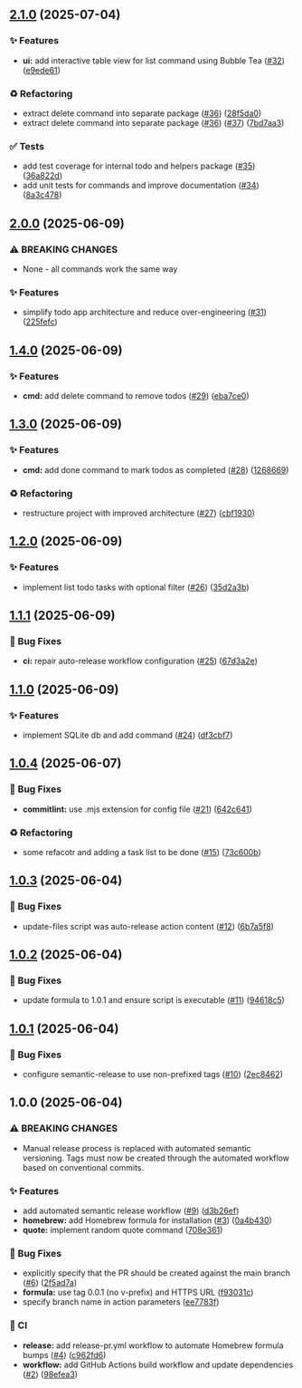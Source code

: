 ## [2.1.0](https://github.com/negadras/tada/compare/2.0.0...2.1.0) (2025-07-04)

### ✨ Features

* **ui:** add interactive table view for list command using Bubble Tea ([#32](https://github.com/negadras/tada/issues/32)) ([e9ede61](https://github.com/negadras/tada/commit/e9ede61e68351e3d2c1e31d6f63a9289aad58636))

### ♻️ Refactoring

* extract delete command into separate package ([#36](https://github.com/negadras/tada/issues/36)) ([28f5da0](https://github.com/negadras/tada/commit/28f5da0eb4ff51f4485f6d5c6f8cd289d8448748))
* extract delete command into separate package ([#36](https://github.com/negadras/tada/issues/36)) ([#37](https://github.com/negadras/tada/issues/37)) ([7bd7aa3](https://github.com/negadras/tada/commit/7bd7aa3facda96047a97e3ad7cf10af5a4df968f))

### ✅ Tests

* add test coverage for internal todo and helpers package ([#35](https://github.com/negadras/tada/issues/35)) ([36a822d](https://github.com/negadras/tada/commit/36a822d0695affa839d72b0639329ee39045e57c))
* add unit tests for commands and improve documentation ([#34](https://github.com/negadras/tada/issues/34)) ([8a3c478](https://github.com/negadras/tada/commit/8a3c478d862165b8d35c08121101b2fe6ae0dc44))

## [2.0.0](https://github.com/negadras/tada/compare/1.4.0...2.0.0) (2025-06-09)

### ⚠ BREAKING CHANGES

* None - all commands work the same way

### ✨ Features

* simplify todo app architecture and reduce over-engineering ([#31](https://github.com/negadras/tada/issues/31)) ([225fefc](https://github.com/negadras/tada/commit/225fefc06b0d83bf3d251c46d3175e1516ef7b27))

## [1.4.0](https://github.com/negadras/tada/compare/1.3.0...1.4.0) (2025-06-09)

### ✨ Features

* **cmd:** add delete command to remove todos ([#29](https://github.com/negadras/tada/issues/29)) ([eba7ce0](https://github.com/negadras/tada/commit/eba7ce0a5a4077edaa6a065cf6c70fff8efb2e04))

## [1.3.0](https://github.com/negadras/tada/compare/1.2.0...1.3.0) (2025-06-09)

### ✨ Features

* **cmd:** add done command to mark todos as completed ([#28](https://github.com/negadras/tada/issues/28)) ([1268669](https://github.com/negadras/tada/commit/1268669449f6416d3c71c6eb3e3c515edeb8adda))

### ♻️ Refactoring

* restructure project with improved architecture ([#27](https://github.com/negadras/tada/issues/27)) ([cbf1930](https://github.com/negadras/tada/commit/cbf19302e3507ee3c40262ba6d503303188e377c))

## [1.2.0](https://github.com/negadras/tada/compare/1.1.1...1.2.0) (2025-06-09)

### ✨ Features

* implement list todo tasks with optional filter ([#26](https://github.com/negadras/tada/issues/26)) ([35d2a3b](https://github.com/negadras/tada/commit/35d2a3b1aac9ec05b865991a61a5b6a96008fe0d))

## [1.1.1](https://github.com/negadras/tada/compare/1.1.0...1.1.1) (2025-06-09)

### 🐛 Bug Fixes

* **ci:** repair auto-release workflow configuration ([#25](https://github.com/negadras/tada/issues/25)) ([67d3a2e](https://github.com/negadras/tada/commit/67d3a2e84fe45d75ad79c653de2afd69c37b7433))

## [1.1.0](https://github.com/negadras/tada/compare/1.0.4...1.1.0) (2025-06-09)

### ✨ Features

* implement SQLite db and add command ([#24](https://github.com/negadras/tada/issues/24)) ([df3cbf7](https://github.com/negadras/tada/commit/df3cbf7b9840a9145595182526ae182d325e58ad))

## [1.0.4](https://github.com/negadras/tada/compare/1.0.3...1.0.4) (2025-06-07)

### 🐛 Bug Fixes

* **commitlint:** use .mjs extension for config file ([#21](https://github.com/negadras/tada/issues/21)) ([642c641](https://github.com/negadras/tada/commit/642c641324a3db15b1cc2b422eb9492117eade6d))

### ♻️ Refactoring

* some refacotr and adding a task list to be done ([#15](https://github.com/negadras/tada/issues/15)) ([73c600b](https://github.com/negadras/tada/commit/73c600b40e17d098248ba0f3692ddda594078c11))

## [1.0.3](https://github.com/negadras/tada/compare/1.0.2...1.0.3) (2025-06-04)

### 🐛 Bug Fixes

* update-files script was auto-release action content ([#12](https://github.com/negadras/tada/issues/12)) ([6b7a5f8](https://github.com/negadras/tada/commit/6b7a5f88fc634fde051194a3a0b99d1a7971c2a3))

## [1.0.2](https://github.com/negadras/tada/compare/1.0.1...1.0.2) (2025-06-04)

### 🐛 Bug Fixes

* update formula to 1.0.1 and ensure script is executable ([#11](https://github.com/negadras/tada/issues/11)) ([94618c5](https://github.com/negadras/tada/commit/94618c58a9a85c4b32a6f371d8800e07bbc8cdc4))

## [1.0.1](https://github.com/negadras/tada/compare/v1.0.0...1.0.1) (2025-06-04)

### 🐛 Bug Fixes

* configure semantic-release to use non-prefixed tags ([#10](https://github.com/negadras/tada/issues/10)) ([2ec8462](https://github.com/negadras/tada/commit/2ec8462034f2d96d3fbd4996e72c112a03e67448))

## 1.0.0 (2025-06-04)

### ⚠ BREAKING CHANGES

* Manual release process is replaced with automated semantic versioning.
Tags must now be created through the automated workflow based on conventional commits.

### ✨ Features

* add automated semantic release workflow ([#9](https://github.com/negadras/tada/issues/9)) ([d3b26ef](https://github.com/negadras/tada/commit/d3b26ef25ed601b44884cb64dab4b6b4ccfc198d))
* **homebrew:** add Homebrew formula for installation ([#3](https://github.com/negadras/tada/issues/3)) ([0a4b430](https://github.com/negadras/tada/commit/0a4b4302f08334e2608fbc4161ae68670f5c31cf))
* **quote:** implement random quote command ([708e361](https://github.com/negadras/tada/commit/708e361e7648da5ec9e81e2b1cc92a61e6b5956b))

### 🐛 Bug Fixes

* explicitly specify that the PR should be created against the main branch ([#6](https://github.com/negadras/tada/issues/6)) ([2f5ad7a](https://github.com/negadras/tada/commit/2f5ad7a0308f07ab6fcbb0db024cc307d8c81a3a))
* **formula:** use tag 0.0.1 (no v-prefix) and HTTPS URL ([f93031c](https://github.com/negadras/tada/commit/f93031c4dd2c3a016b536a3da8657a0dacd5ea7f))
* specify branch name in action parameters ([ee7783f](https://github.com/negadras/tada/commit/ee7783f80bcd68f16e0272a70b97ab7ce32c4fb0))

### 👷 CI

* **release:** add release-pr.yml workflow to automate Homebrew formula bumps ([#4](https://github.com/negadras/tada/issues/4)) ([c962fd6](https://github.com/negadras/tada/commit/c962fd65b4c53501b9b7faa5093dd9523a416cd9))
* **workflow:** add GitHub Actions build workflow and update dependencies ([#2](https://github.com/negadras/tada/issues/2)) ([98efea3](https://github.com/negadras/tada/commit/98efea3de964c1a166aa2b5553fa9344bc32f6af))

